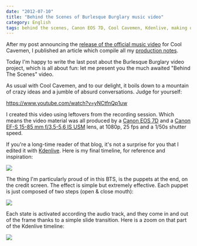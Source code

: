 ```yaml
---
date: "2012-07-10"
title: "Behind the Scenes of Burlesque Burglary music video"
category: English
tags: behind the scenes, Canon EOS 7D, Cool Cavemen, Kdenlive, making of, music video, Video, youtube
---
```


After my post announcing the [release of the official music video]({filename}/2012/burlesque-burglary-music-video-released.md) for Cool Cavemen, I published an article which compile all my [production notes]({filename}/2012/burlesque-burglary-music-video-production-notes.md).

Today I'm happy to write the last post about the Burlesque Burglary video project, which is all about fun: let me present you the much awaited "Behind The Scenes" video.

As usual with Cool Cavemen, and to our delight, it boils down to a mountain of crazy ideas and a jumble of absurd conversations. Judge for yourself:

https://www.youtube.com/watch?v=yNCtfnQp1uw

I created this video using leftovers from the recording session. Which means the video material was all produced by a [Canon EOS 7D](https://amzn.com/B002NEGTTW/?tag=kevideld-20) and a [Canon EF-S 15-85 mm f/3,5-5,6 IS USM](https://amzn.com/B002NEGTTM/?tag=kevideld-20) lens, at 1080p, 25 fps and a 1/50s shutter speed.





If you're a long-time reader of that blog, it's not a surprise for you that I edited it with [Kdenlive](https://kdenlive.org). Here is my final timeline, for reference and inspiration:

![]({attach}burlesque-burglary-making-of-kdenlive-timeline.png)

The thing I'm particularly proud of in this BTS, is the puppets at the end, on the credit screen. The effect is simple but extremely effective. Each puppet is just composed of two steps (open & close mouth):

![]({attach}puppets-states.png)

Each state is activated according the audio track, and they come in and out of the frame thanks to a simple slide transition. Here is a zoom on that part of the Kdenlive timeline:

![]({attach}making-of-credit-screen-kdenlive-composition.png)

